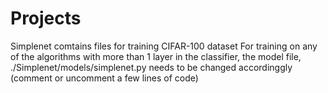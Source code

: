 # Projects
Simplenet comtains files for training CIFAR-100 dataset
For training on any of the algorithms with more than 1 layer in the classifier, the model file, ./Simplenet/models/simplenet.py needs to be changed accordinggly (comment or uncomment a few lines of code)

